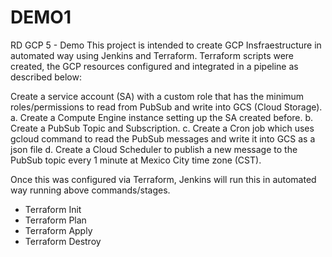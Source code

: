 # DEMO1

RD GCP 5 - Demo
This project is intended to create GCP Insfraestructure in automated way using Jenkins and Terraform.
Terraform scripts were created, the GCP resources configured and integrated in a pipeline as described below:

Create a service account (SA) with a custom role that has the minimum roles/permissions to 
read from PubSub and write into GCS (Cloud Storage). 
a. Create a Compute Engine instance setting up the SA created before.
b. Create a PubSub Topic and Subscription.
c. Create a Cron job which uses gcloud command to read the PubSub messages and write it into GCS as a json file
d. Create a Cloud Scheduler to publish a new message to the PubSub topic every 1 minute at Mexico City time zone (CST). 

Once this was configured via Terraform, Jenkins will run this in automated way running above commands/stages.
- Terraform Init
- Terraform Plan
- Terraform Apply
- Terraform Destroy